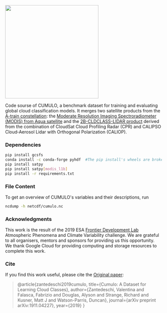 <img src="https://github.com/FrontierDevelopmentLab/CUMULO/blob/master/docs/images/cumulo.png" width="300">

Code sourse of CUMULO, a benchmark dataset for training and evaluating global cloud classification models. 
It merges two satellite products from the [A-train constellation](https://atrain.nasa.gov/): 
the [Moderate Resolution Imaging Spectroradiometer (MODIS) from Aqua satellite](https://modis.gsfc.nasa.gov/about/) and the [2B-CLDCLASS-LIDAR product](http://www.cloudsat.cira.colostate.edu/data-products/level-2b/2b-cldclass-lidar) derived from the combination of CloudSat Cloud Profiling Radar (CPR) and CALIPSO Cloud‐Aerosol Lidar with Orthogonal Polarization (CALIOP).


### Dependencies

```bash
pip install gcsfs
conda install -c conda-forge pyhdf  #The pip install's wheels are broken at time of writing
pip install satpy
pip install satpy[modis_l1b]
pip install -r requirements.txt
```

### File Content

To get an overview of CUMULO's variables and their descriptions, run

```bash
ncdump -h netcdf/cumulo.nc
```

### Acknowledgments

This work is the result of the 2019 ESA [Frontier Development Lab](https://fdleurope.org/) Atmospheric Phenomena and Climate Variability challenge. 
We are grateful to all organisers, mentors and sponsors for providing us this opportunity. We thank Google Cloud for providing computing and storage resources to complete this work.

### Cite
If you find this work useful, please cite the [Original paper](https://arxiv.org/abs/1911.04227):

>@article{zantedeschi2019cumulo,
>  title={Cumulo: A Dataset for Learning Cloud Classes},
>  author={Zantedeschi, Valentina and Falasca, Fabrizio and Douglas, Alyson and Strange, Richard and Kusner, Matt J and Watson-Parris, Duncan},
>  journal={arXiv preprint arXiv:1911.04227},
>  year={2019}
>}
